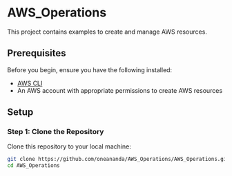 # AWS_Operations

This project contains examples to create and manage AWS resources. 

## Prerequisites

Before you begin, ensure you have the following installed:

- [AWS CLI](https://aws.amazon.com/cli/)
- An AWS account with appropriate permissions to create AWS resources

## Setup

### Step 1: Clone the Repository

Clone this repository to your local machine:

```sh
git clone https://github.com/oneananda/AWS_Operations/AWS_Operations.git
cd AWS_Operations
